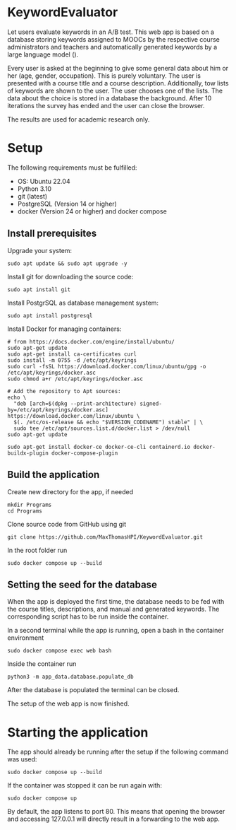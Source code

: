 # KeywordEvaluator
Let users evaluate keywords in an A/B test. This web app is 
based on a database storing keywords assigned to MOOCs by 
the respective course administrators and teachers and 
automatically generated keywords by a large language model
().

Every user is asked at the beginning to give some general 
data about him or her (age, gender, occupation). This is 
purely voluntary. The user is presented with a course title 
and a course description. Additionally, tow lists of keywords 
are shown to the user. The user chooses one of the lists.
The data about the choice is stored in a database the
background. After 10 iterations the survey has ended and the 
user can close the browser.

The results are used for academic research only.


# Setup

The following requirements must be fulfilled:
- OS: Ubuntu 22.04
- Python 3.10
- git (latest)
- PostgreSQL (Version 14 or higher) 
- docker (Version 24 or higher) and docker compose


## Install prerequisites

Upgrade your system:
````
sudo apt update && sudo apt upgrade -y
````

Install git for downloading the source code:
````
sudo apt install git
````

Install PostgrSQL as database management system:

````
sudo apt install postgresql
````

Install Docker for managing containers:

````
# from https://docs.docker.com/engine/install/ubuntu/
sudo apt-get update
sudo apt-get install ca-certificates curl
sudo install -m 0755 -d /etc/apt/keyrings
sudo curl -fsSL https://download.docker.com/linux/ubuntu/gpg -o /etc/apt/keyrings/docker.asc
sudo chmod a+r /etc/apt/keyrings/docker.asc

# Add the repository to Apt sources:
echo \
  "deb [arch=$(dpkg --print-architecture) signed-by=/etc/apt/keyrings/docker.asc] https://download.docker.com/linux/ubuntu \
  $(. /etc/os-release && echo "$VERSION_CODENAME") stable" | \
  sudo tee /etc/apt/sources.list.d/docker.list > /dev/null
sudo apt-get update

sudo apt-get install docker-ce docker-ce-cli containerd.io docker-buildx-plugin docker-compose-plugin
````


## Build the application

Create new directory for the app, if needed

````
mkdir Programs
cd Programs
````

Clone source code from GitHub using git

````
git clone https://github.com/MaxThomasHPI/KeywordEvaluator.git
````

In the root folder run

````
sudo docker compose up --build
````


## Setting the seed for the database

When the app is deployed the first time, 
the database needs to be fed with the course
titles, descriptions, and manual and generated
keywords. The corresponding script has to be 
run inside the container.

In a second terminal while the app is running,
open a bash in the container environment

````
sudo docker compose exec web bash
````

Inside the container run

````
python3 -m app_data.database.populate_db
````

After the database is populated the terminal can be 
closed.

The setup of the web app is now finished.

# Starting the application

The app should already be running after the setup if
the following command was used:

````
sudo docker compose up --build
````

If the container was stopped it can be run again
with:

````
sudo docker compose up
````

By default, the app listens to port 80. This means
that opening the browser and accessing 127.0.0.1 will
directly result in a forwarding to the web app.

